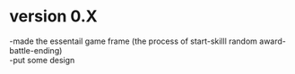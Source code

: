 # version 0.X
-made the essentail game frame (the process of start-skilll random award-battle-ending)   
-put some design
